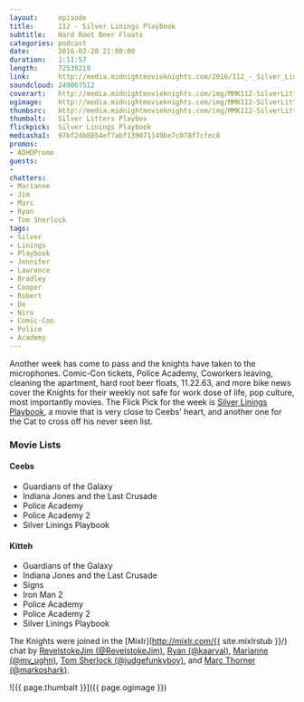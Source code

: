 ```yaml
---
layout:     episode
title:      112 - Silver Linings Playbook
subtitle:   Hard Root Beer Floats
categories: podcast
date:       2016-02-20 21:00:00
duration:   1:11:57
length:     72539219
link:       http://media.midnightmovieknights.com/2016/112_-_Silver_Linings_Playbook.m4a
soundcloud: 249067512
coverart:   http://media.midnightmovieknights.com/img/MMK112-SilverLittersPlaybox-1400x1400.png
ogimage:    http://media.midnightmovieknights.com/img/MMK112-SilverLittersPlaybox-750x750.png
thumbsrc:   http://media.midnightmovieknights.com/img/MMK112-SilverLittersPlaybox-200x200.png
thumbalt:   Silver Litters Playbox
flickpick:  Silver Linings Playbook
mediasha1:  97bf24b8854ef7abf139071149be7c078f7cfec8
promos:
- ADHDPromo
guests:
- 
chatters:
- Marianne
- Jim
- Marc
- Ryan
- Tom Sherlock
tags:
- Silver
- Linings
- Playbook
- Jennifer
- Lawrence
- Bradley
- Cooper
- Robert
- De
- Niro
- Comic-Con
- Police
- Academy
---
```

Another week has come to pass and the knights have taken to the microphones. Comic-Con tickets, Police Academy, Coworkers leaving, cleaning the apartment, hard root beer floats, 11.22.63, and more bike news cover the Knights for their weekly not safe for work dose of life, pop culture, most importantly movies. The Flick Pick for the week is [Silver Linings Playbook](http://www.imdb.com/title/tt1045658/), a movie that is very close to Ceebs' heart, and another one for the Cat to cross off his never seen list.

### Movie Lists

<div class="row">
	<div class="col-sm-6">
		<h4>Ceebs</h4>
		<ul class="list-unstyled">
			<li><a href="http://www.imdb.com/title/tt2015381/" target="_blank"></a>Guardians of the Galaxy</li>
			<li><a href="http://www.imdb.com/title/tt0097576/" target="_blank"></a>Indiana Jones and the Last Crusade</li>
			<li><a href="http://www.imdb.com/title/tt0087928/" target="_blank"></a>Police Academy</li>
			<li><a href="http://www.imdb.com/title/tt0089822/" target="_blank"></a>Police Academy 2</li>
			<li><a href="http://www.imdb.com/title/tt1045658/" target="_blank"></a>Silver Linings Playbook</li>
		</ul>
	</div>
	<div class="col-sm-6">
		<h4>Kitteh</h4>
		<ul class="list-unstyled">
			<li><a href="http://www.imdb.com/title/tt2015381/" target="_blank"></a>Guardians of the Galaxy</li>
			<li><a href="http://www.imdb.com/title/tt0097576/" target="_blank"></a>Indiana Jones and the Last Crusade</li>
			<li><a href="http://www.imdb.com/title/tt0286106/" target="_blank"></a>Signs</li>
			<li><a href="http://www.imdb.com/title/tt1228705/" target="_blank"></a>Iron Man 2</li>
			<li><a href="http://www.imdb.com/title/tt0087928/" target="_blank"></a>Police Academy</li>
			<li><a href="http://www.imdb.com/title/tt0089822/" target="_blank"></a>Police Academy 2</li>
			<li><a href="http://www.imdb.com/title/tt1045658/" target="_blank"></a>Silver Linings Playbook</li>
		</ul>
	</div>
</div>

The Knights were joined in the [Mixlr](http://mixlr.com/{{ site.mixlrstub }}/) chat by [RevelstokeJim (@RevelstokeJim)](https://twitter.com/RevelstokeJim), [Ryan (@kaarval)](https://twitter.com/kaarval), [Marianne (@mv_ughn)](https://twitter.com/mv_ughn), [Tom Sherlock (@judgefunkyboy)](https://twitter.com/judgefunkyboy), and [Marc Thorner (@markoshark)](https://twitter.com/markoshark).

![{{ page.thumbalt }}]({{ page.ogimage }})